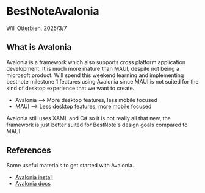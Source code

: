 # BestNoteAvalonia

Will Otterbien, 2025/3/7

## What is Avalonia

Avalonia is a framework which also supports cross platform application development.
It is much more mature than MAUI, despite not being a microsoft product.
Will spend this weekend learning and implementing bestnote milestone 1 features using Avalonia since MAUI is not suited for the kind of desktop experience that we want to create.
- Avalonia --> More desktop features, less mobile focused
- MAUI --> Less desktop features, more mobile focused

Avalonia still uses XAML and C# so it is not really all that new, the framework is just better suited for BestNote's design goals compared to MAUI.

## References
Some useful materials to get started with Avalonia.

- [Avalonia install](https://avaloniaui.net/gettingstarted#installation)
- [Avalonia docs](https://docs.avaloniaui.net/)
